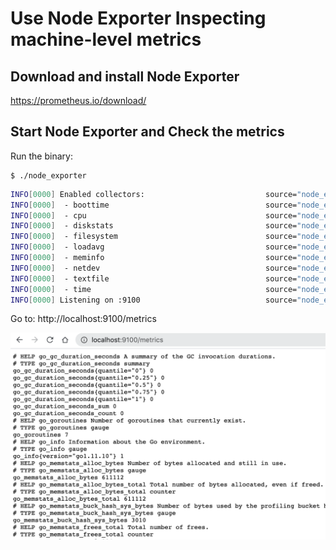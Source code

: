 # Use Node Exporter Inspecting machine-level metrics

## Download and install Node Exporter

https://prometheus.io/download/

## Start Node Exporter and Check the metrics

Run the binary:
```
$ ./node_exporter
```

```bash
INFO[0000] Enabled collectors:                           source="node_exporter.go:97"
INFO[0000]  - boottime                                   source="node_exporter.go:104"
INFO[0000]  - cpu                                        source="node_exporter.go:104"
INFO[0000]  - diskstats                                  source="node_exporter.go:104"
INFO[0000]  - filesystem                                 source="node_exporter.go:104"
INFO[0000]  - loadavg                                    source="node_exporter.go:104"
INFO[0000]  - meminfo                                    source="node_exporter.go:104"
INFO[0000]  - netdev                                     source="node_exporter.go:104"
INFO[0000]  - textfile                                   source="node_exporter.go:104"
INFO[0000]  - time                                       source="node_exporter.go:104"
INFO[0000] Listening on :9100                            source="node_exporter.go:170"
```
Go to: http://localhost:9100/metrics

![](./machine_level_metrics.png)


